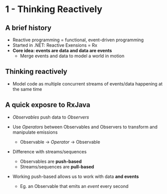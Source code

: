 # 1 - Thinking Reactively 

## A brief history

 * Reactive programming = functional, event-driven programming
 * Started in .NET: Reactive Exensions = Rx
 * **Core idea: events are data and data are events**
 	* Merge events and data to model a world in motion
 
 ## Thinking reactively
 
 * Model code as multiple concurrent streams of events/data happening at the same time
 
 ## A quick exposre to RxJava
 
 * _Observables_ push data to _Observers_
 * Use _Operators_ between Observables and Observers to transform and manipulate emissions
 	* Observable -> _Operator_ -> Observable
	
* Difference with streams/sequences
	* Observables are **push-based**
	* Streams/sequences are **pull-based**

* Working push-based allows us to work with data **and events**
	* Eg. an Observable that emits an _event_ every second	

